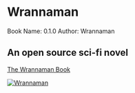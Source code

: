 # Wrannaman

Book Name: 0.1.0
Author: Wrannaman

## An open source sci-fi novel

[The Wrannaman Book](https://github.com/wrannaman/wrannaman)

[![Wrannaman](https://s3.us-west-1.wasabisys.com/wrannaman/images/github_footer.png)](https://wrannaman.com)
